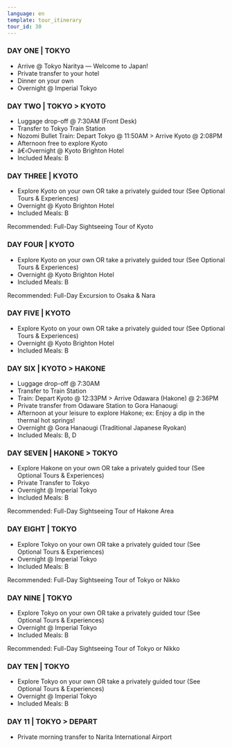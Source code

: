 ```yaml
---
language: en
template: tour_itinerary
tour_id: 30
---
```

### DAY ONE | TOKYO

*   Arrive @ Tokyo Naritya — Welcome to Japan!
*   Private transfer to your hotel
*   Dinner on your own
*   Overnight @ Imperial Tokyo

### DAY TWO | TOKYO > KYOTO

*   Luggage drop\-off @ 7:30AM (Front Desk)
*   Transfer to Tokyo Train Station
*   Nozomi Bullet Train: Depart Tokyo @ 11:50AM > Arrive Kyoto @ 2:08PM
*   Afternoon free to explore Kyoto
*   â€‹Overnight @ Kyoto Brighton Hotel
*   Included Meals: B

### DAY THREE | KYOTO

*   Explore Kyoto on your own OR take a privately guided tour (See Optional Tours & Experiences)
*   Overnight @ Kyoto Brighton Hotel
*   Included Meals: B


Recommended: Full\-Day Sightseeing Tour of Kyoto

### DAY FOUR | KYOTO

*   Explore Kyoto on your own OR take a privately guided tour (See Optional Tours & Experiences)
*   Overnight @ Kyoto Brighton Hotel
*   Included Meals: B


Recommended: Full\-Day Excursion to Osaka & Nara

### DAY FIVE | KYOTO

*   Explore Kyoto on your own OR take a privately guided tour (See Optional Tours & Experiences)
*   Overnight @ Kyoto Brighton Hotel
*   Included Meals: B

### DAY SIX | KYOTO > HAKONE

*   Luggage drop\-off @ 7:30AM
*   Transfer to Train Station
*   Train: Depart Kyoto @ 12:33PM > Arrive Odawara (Hakone) @ 2:36PM
*   Private transfer from Odaware Station to Gora Hanaougi
*   Afternoon at your leisure to explore Hakone; ex: Enjoy a dip in the thermal hot springs!
*   Overnight @ Gora Hanaougi (Traditional Japanese Ryokan)
*   Included Meals: B, D

### DAY SEVEN | HAKONE > TOKYO

*   Explore Hakone on your own OR take a privately guided tour (See Optional Tours & Experiences)
*   Private Transfer to Tokyo
*   Overnight @ Imperial Tokyo
*   Included Meals: B


Recommended: Full\-Day Sightseeing Tour of Hakone Area

### DAY EIGHT | TOKYO

*   Explore Tokyo on your own OR take a privately guided tour (See Optional Tours & Experiences)
*   Overnight @ Imperial Tokyo
*   Included Meals: B


Recommended: Full\-Day Sightseeing Tour of Tokyo or Nikko

### DAY NINE | TOKYO

*   Explore Tokyo on your own OR take a privately guided tour (See Optional Tours & Experiences)
*   Overnight @ Imperial Tokyo
*   Included Meals: B


Recommended: Full\-Day Sightseeing Tour of Tokyo or Nikko

### DAY TEN | TOKYO

*   Explore Tokyo on your own OR take a privately guided tour (See Optional Tours & Experiences)
*   Overnight @ Imperial Tokyo
*   Included Meals: B

### DAY 11 | TOKYO > DEPART

*   Private morning transfer to Narita International Airport